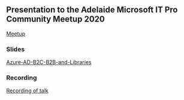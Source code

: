 ## Presentation to the Adelaide Microsoft IT Pro Community Meetup 2020

[Meetup](https://www.meetup.com/Adelaide-Microsoft-ITPro-Community/events/272923371/) 

### Slides

[Azure-AD-B2C-B2B-and-Libraries](https://rbrayb.github.io/Presentations/Azure-AD-B2C-B2B-and-Libraries/Azure-AD-B2C-B2B-and-Libraries-Upload.pptx)

### Recording

[Recording of talk](https://www.youtube.com/watch?v=EGyaO-lpdgg)



